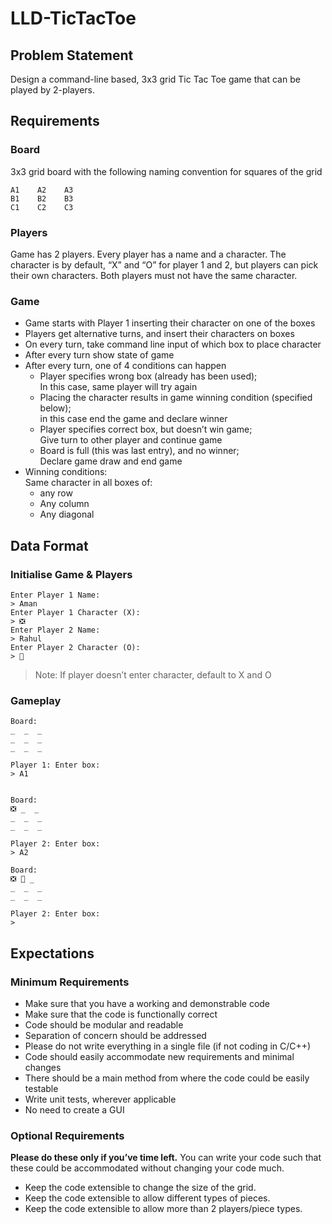 # LLD-TicTacToe
## Problem Statement

Design a command-line based, 3x3 grid Tic Tac Toe game that can be played by 2-players.

## Requirements

### Board

3x3 grid board with the following naming convention for squares of the grid

```
A1    A2    A3
B1    B2    B3
C1    C2    C3
```

### Players

Game has 2 players. Every player has a name and a character. The character is by default, “X” and “O” for player 1 and 2, but players can pick their own characters. Both players must not have the same character.

### Game

- Game starts with Player 1 inserting their character on one of the boxes
- Players get alternative turns, and insert their characters on boxes
- On every turn, take command line input of which box to place character
- After every turn show state of game
- After every turn, one of 4 conditions can happen
    - Player specifies wrong box (already has been used);  
      In this case, same player will try again
    - Placing the character results in game winning condition (specified below);  
      in this case end the game and declare winner
    - Player specifies correct box, but doesn’t win game;  
      Give turn to other player and continue game
    - Board is full (this was last entry), and no winner;  
      Declare game draw and end game
- Winning conditions:   
  Same character in all boxes of:
    - any row
    - Any column
    - Any diagonal

## Data Format

### Initialise Game & Players

```
Enter Player 1 Name: 
> Aman 
Enter Player 1 Character (X):
> ❎
Enter Player 2 Name:
> Rahul 
Enter Player 2 Character (O):
> 🛑
``` 

> Note: If player doesn’t enter character, default to X and O


### Gameplay

```
Board: 
_  _  _
_  _  _
_  _  _

Player 1: Enter box: 
> A1 


Board: 
❎ _  _
_  _  _
_  _  _

Player 2: Enter box: 
> A2 

Board: 
❎ 🛑 _
_  _  _
_  _  _

Player 2: Enter box: 
> 
```

## Expectations

### Minimum Requirements
- Make sure that you have a working and demonstrable code
- Make sure that the code is functionally correct
- Code should be modular and readable
- Separation of concern should be addressed
- Please do not write everything in a single file (if not coding in C/C++)
- Code should easily accommodate new requirements and minimal changes
- There should be a main method from where the code could be easily testable
- Write unit tests, wherever applicable
- No need to create a GUI

### Optional Requirements
**Please do these only if you’ve time left.** You can write your code such that these could be accommodated without changing your code much.

- Keep the code extensible to change the size of the grid.
- Keep the code extensible to allow different types of pieces.
- Keep the code extensible to allow more than 2 players/piece types.


 